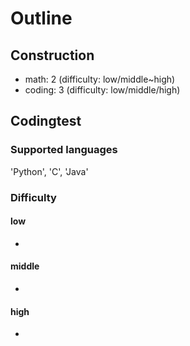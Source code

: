 # Outline

## Construction
- math: 2 (difficulty: low/middle~high)
- coding: 3 (difficulty: low/middle/high)

## Codingtest
### Supported languages
'Python', 'C', 'Java'
### Difficulty
#### low
-
#### middle
-
#### high
-
